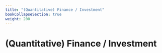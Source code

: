 ```yaml
---
title: "(Quantitative) Finance / Investment"
bookCollapseSection: true
weight: 200
---
```


# (Quantitative) Finance / Investment

